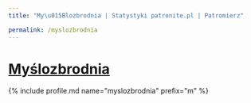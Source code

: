 ```yaml
---
title: "My\u015Blozbrodnia | Statystyki patronite.pl | Patromierz"

permalink: /myslozbrodnia
---
```


# [Myślozbrodnia](https://patronite.pl/myslozbrodnia)

{% include profile.md name="myslozbrodnia" prefix="m" %}
